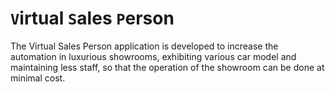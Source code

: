 # `V`irtual `S`ales `P`erson
The Virtual Sales Person application is developed to increase the automation in luxurious showrooms, exhibiting various car model and maintaining less staff, so that the operation of the showroom can be done at minimal cost.
